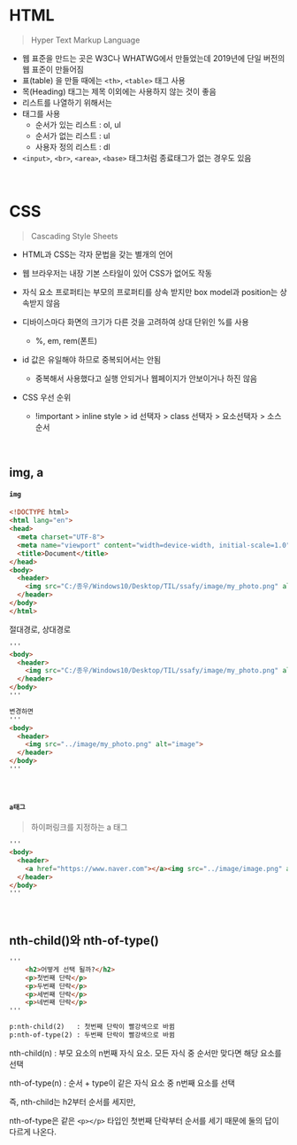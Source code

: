# HTML

> Hyper Text Markup Language

- 웹 표준을 만드는 곳은 W3C나 WHATWG에서 만들었는데 2019년에 단일 버전의 웹 표준이 만들어짐
- 표(table) 을 만들 때에는 `<th>`, `<table>`  태그 사용
- 목(Heading) 태그는 제목 이외에는 사용하지 않는 것이 좋음
- 리스트를 나열하기 위해서는 <li>태그를 사용
  - 순서가 있는 리스트 : ol, ul
  - 순서가 없는 리스트 : ul
  - 사용자 정의 리스트 : dl
- `<input>`, `<br>`, `<area>`, `<base>` 태그처럼 종료태그가 없는 경우도 있음

<br>

# CSS

> Cascading Style Sheets

- HTML과 CSS는 각자 문법을 갖는 별개의 언어
- 웹 브라우저는 내장 기본 스타일이 있어 CSS가 없어도 작동
- 자식 요소 프로퍼티는 부모의 프로퍼티를 상속 받지만 box model과 position는 상속받지 않음
- 디바이스마다 화면의 크기가 다른 것을 고려하여 상대 단위인 %를 사용
  - %, em, rem(폰트)
- id 값은 유일해야 하므로 중복되어서는 안됨
  - 중복해서 사용했다고 실행 안되거나 웹페이지가 안보이거나 하진 않음

- CSS 우선 순위
  - !important  >  inline style  >  id 선택자  >  class 선택자  >   요소선택자  >  소스 순서

<br>

## img, a

#### `img`

```html
<!DOCTYPE html>
<html lang="en">
<head>
  <meta charset="UTF-8">
  <meta name="viewport" content="width=device-width, initial-scale=1.0">
  <title>Document</title>
</head>
<body>
  <header>
    <img src="C:/종우/Windows10/Desktop/TIL/ssafy/image/my_photo.png" alt="image">
  </header>
</body>
</html>
```

절대경로, 상대경로

```html
'''
<body>
  <header>
    <img src="C:/종우/Windows10/Desktop/TIL/ssafy/image/my_photo.png" alt="image">
  </header>
</body>
'''

변경하면
'''
<body>
  <header>
    <img src="../image/my_photo.png" alt="image">
  </header>
</body>
'''
```

<br>

#### `a태그`

> 하이퍼링크를 지정하는 a 태그

```html
'''
<body>
  <header>
    <a href="https://www.naver.com"></a><img src="../image/image.png" alt="image">
  </header>
</body>
'''
```

<br>

## nth-child()와 nth-of-type()

```html
'''
	<h2>어떻게 선택 될까?</h2>
    <p>첫번째 단락</p>
    <p>두번째 단락</p>
    <p>세번째 단락</p>
    <p>네번째 단락</p>
'''
```

```html
p:nth-child(2)   : 첫번째 단락이 빨강색으로 바뀜
p:nth-of-type(2) : 두번째 단락이 빨강색으로 바뀜
```

nth-child(n) : 부모 요소의 n번째 자식 요소. 모든 자식 중 순서만 맞다면 해당 요소를 선택

nth-of-type(n) : 순서 + type이 같은 자식 요소 중 n번째 요소를 선택

즉, nth-child는 h2부터 순서를 세지만,

nth-of-type은 같은 `<p></p>` 타입인 첫번째 단락부터 순서를 세기 때문에 둘의 답이 다르게 나온다.
